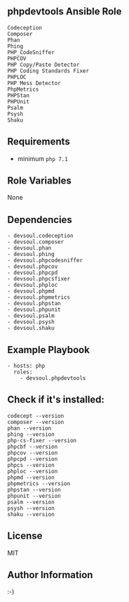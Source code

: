 phpdevtools Ansible Role
----------------
    Codeception
    Composer
    Phan
    Phing
    PHP_CodeSniffer
    PHPCOV
    PHP Copy/Paste Detector
    PHP Coding Standards Fixer
    PHPLOC
    PHP Mess Detector
    PhpMetrics
    PHPStan
    PHPUnit
    Psalm
    Psysh
    Shaku

        
Requirements
------------
  - minimum `php 7.1`

Role Variables
--------------
None

Dependencies
------------
    - devsoul.codeception
    - devsoul.composer
    - devsoul.phan
    - devsoul.phing
    - devsoul.phpcodesniffer
    - devsoul.phpcov
    - devsoul.phpcpd
    - devsoul.phpcsfixer
    - devsoul.phploc
    - devsoul.phpmd
    - devsoul.phpmetrics
    - devsoul.phpstan
    - devsoul.phpunit
    - devsoul.psalm
    - devsoul.psysh
    - devsoul.shaku

Example Playbook
----------------
    - hosts: php
      roles:
        - devsoul.phpdevtools

Check if it's installed:
------
    codecept --version
    composer --version
    phan --version
    phing --version
    php-cs-fixer --version
    phpcbf --version
    phpcov --version
    phpcpd --version
    phpcs --version
    phploc --version
    phpmd --version
    phpmetrics --version
    phpstan --version
    phpunit --version
    psalm --version
    psysh --version
    shaku --version

License
-------
MIT

Author Information
------------------

:-)
